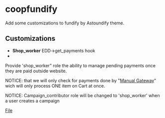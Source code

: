 coopfundify
===========

Add some customizations to fundify by Astoundify theme.


Customizations
----------------------
- **Shop_worker** EDD->get_payments hook
- 
 Provide 'shop_worker" role the ability to manage pending payments once they are paid outside website.

 NOTICE: that we will only check for payments done by "[Manual Gateway](https://github.com/aleph1888/manual_edd_wp_plugin)" wich will only process ONE item on Cart at once.
 
 NOTICE: Campaign_contributor role will be changed to 'shop_worker' when a user creates a campaign
 
 [File](https://github.com/aleph1888/coopfundify/blob/master/shop_worker.php)
